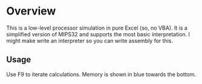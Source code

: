 # Overview

This is a low-level processor simulation in pure Excel (so, no VBA). It is a simplified version of MIPS32 and supports the most basic interpretation. I might make write an interpreter so you can write assembly for this.

## Usage
Use F9 to iterate calculations. Memory is shown in blue towards the bottom.